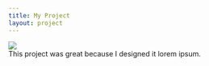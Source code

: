 ```yaml
---
title: My Project
layout: project
---
```


<div class="project-page__images">
  <img src="https://www.guggenheim.org/wp-content/uploads/1959/01/61.1590_ph_web-1.jpg">
</div>

<div class="project-page__text">
  This project was great because I designed it lorem ipsum.
</div>

